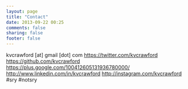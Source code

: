 ```yaml
---
layout: page
title: "Contact"
date: 2013-09-22 00:25
comments: false
sharing: false
footer: false
---
```


kvcrawford [at] gmail [dot] com
https://twitter.com/kvcrawford
https://github.com/kvcrawford
https://plus.google.com/100412605131936780000/
http://www.linkedin.com/in/kvcrawford
http://instagram.com/kvcrawford #sry #notsry
